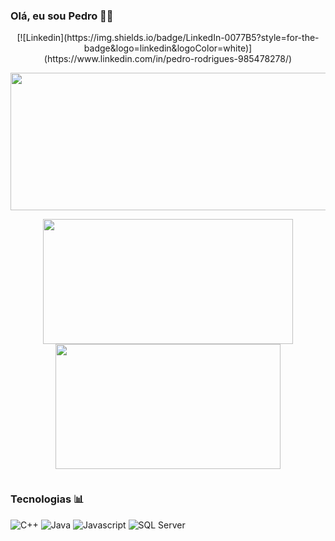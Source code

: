 ### Olá, eu sou Pedro 👋🏼

<p align="center">
[![Linkedin](https://img.shields.io/badge/LinkedIn-0077B5?style=for-the-badge&logo=linkedin&logoColor=white)](https://www.linkedin.com/in/pedro-rodrigues-985478278/)

<p align="center">
  <img width="800" height="220" src="https://streak-stats.demolab.com?user=pedroved&theme=highcontrast&hide_border=true&border_radius=5&card_width=800">
</p>

<p align="center">
  <img width="400" height="200" src="https://github-readme-stats.vercel.app/api?username=pedroved&show_icons=true&theme=vision-friendly-dark">
  <img width="360" height="200" src="https://github-readme-stats.vercel.app/api/top-langs/?username=pedroved&size_weight=0.0005&count_weight=0.3&layout=compact&theme=vision-friendly-dark">
</p>

<div id="header" align="center">
  <img src="https://komarev.com/ghpvc/?username=pedroved&style=for-the-badge&color=orange" alt=""/>
</div>

### Tecnologias 📊 

![C++](https://img.shields.io/badge/-C++-blue?style=for-the-badge&logo=cplusplus)
![Java](https://img.shields.io/badge/Java-FF0000?style=for-the-badge&logo=openjdk&logoColor=white)
![Javascript](https://img.shields.io/badge/JavaScript-F7DF1E?style=for-the-badge&logo=javascript&logoColor=black)
![SQL Server](https://img.shields.io/badge/SQL_Server-CC2927?style=for-the-badge&logo=microsoft-sql-server&logoColor=white)

